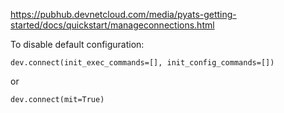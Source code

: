 

https://pubhub.devnetcloud.com/media/pyats-getting-started/docs/quickstart/manageconnections.html

To disable default configuration:

    dev.connect(init_exec_commands=[], init_config_commands=[])
or

    dev.connect(mit=True)
